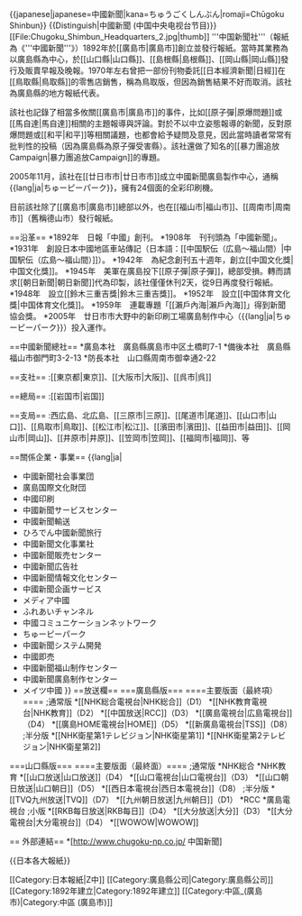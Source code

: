 {{japanese|japanese=中國新聞|kana=ちゅうごくしんぶん|romaji=Chūgoku Shinbun}}
{{Distinguish|中國新聞 (中国中央电视台节目)}}
[[File:Chugoku_Shimbun_Headquarters_2.jpg|thumb]]
'''中国新聞社'''（報紙為《'''中國新聞'''》）1892年於[[廣島市|廣島市]]創立並發行報紙。當時其業務為以廣島縣為中心，於[[山口縣|山口縣]]、[[島根縣|島根縣]]、[[岡山縣|岡山縣]]發行及販賣早報及晚報。1970年左右曾把一部份刊物委託[[日本經濟新聞|日經]]在[[鳥取縣|鳥取縣]]的零售店銷售，稱為鳥取版，但因為銷售結果不好而取消。該社為廣島縣的地方報紙代表。

該社也記錄了相當多攸關[[廣島市|廣島市]]的事件，比如[[原子彈|原爆問題]]或[[馬自達|馬自達]]相關的主題報導與評論。對於不以中立姿態報導的新聞，反對原爆問題或[[和平|和平]]等相關議題，也都會給予疑問及意見，因此當時讀者常常有批判性的投稿（因為廣島縣為原子彈受害縣）。該社還做了知名的[[暴力團追放Campaign|暴力團追放Campaign]]的專題。

2005年11月，該社在[[廿日市市|廿日市市]]成立中國新聞廣島製作中心，通稱{{lang|ja|ちゅーピーパーク}}，擁有24個面的全彩印刷機。

目前該社除了[[廣島市|廣島市]]總部以外，也在[[福山市|福山市]]、[[周南市|周南市]]（舊稱德山市）發行報紙。

==沿革==
*1892年　日報「中國」創刊。
*1908年　刊刊頭為「中國新聞」。 
*1931年　創設日本中國地區車站傳記（日本語：[[中国駅伝（広島～福山間）|中国駅伝（広島～福山間）]]）。 
*1942年　為紀念創刊五十週年，創立[[中国文化獎|中国文化獎]]。 
*1945年　美軍在廣島投下[[原子彈|原子彈]]，總部受損。轉而請求[[朝日新聞|朝日新聞]]代為印製，該社僅僅休刊2天，從9日再度發行報紙。
*1948年　設立[[鈴木三重吉獎|鈴木三重吉獎]]。
*1952年　設立[[中国体育文化獎|中国体育文化獎]]。 
*1959年　連載專題「[[瀨戶內海|瀨戶內海]]」得到新聞協会獎。 
*2005年　廿日市市大野中的新印刷工場廣島制作中心（{{lang|ja|ちゅーピーパーク}}）投入運作。

==中國新聞總社==
*廣島本社　廣島縣廣島市中区土橋町7-1
*備後本社　廣島縣福山市御門町3-2-13
*防長本社　山口縣周南市御幸通2-22

==支社==
:[[東京都|東京]]、[[大阪市|大阪]]、[[呉市|呉]]

==總局==
:[[岩国市|岩国]]

==支局==
:西広島、北広島、[[三原市|三原]]、[[尾道市|尾道]]、[[山口市|山口]]、[[鳥取市|鳥取]]、[[松江市|松江]]、[[濱田市|濱田]]、[[益田市|益田]]、[[岡山市|岡山]]、[[井原市|井原]]、[[笠岡市|笠岡]]、[[福岡市|福岡]]、等

==關係企業・事業==
{{lang|ja|
* 中國新聞社会事業団
* 廣島国際文化財団
* 中國印刷
* 中國新聞サービスセンター
* 中國新聞輸送
* ひろでん中國新聞旅行
* 中國新聞文化事業社
* 中國新聞販売センター
* 中國新聞広告社
* 中國新聞情報文化センター
* 中國新聞企画サービス
* メディア中國
* ふれあいチャンネル
* 中國コミュニケーションネットワーク
* ちゅーピーパーク
* 中國新聞システム開発
* 中國即売
* 中國新聞福山制作センター
* 中國新聞廣島制作センター
* メイツ中國
}}
==放送欄==
===廣島縣版===
====主要版面（最終項）====
;通常版
*[[NHK総合電視台|NHK総合]]（D1）
*[[NHK教育電視台|NHK教育]]（D2）
*[[中国放送|RCC]]（D3）
*[[廣島電視台|広島電視台]]（D4）
*[[廣島HOME電視台|HOME]]（D5）
*[[新廣島電視台|TSS]]（D8）
;半分版
*[[NHK衛星第1テレビジョン|NHK衛星第1]]
*[[NHK衛星第2テレビジョン|NHK衛星第2]]

===山口縣版===
====主要版面（最終面）====
;通常版
*NHK総合
*NHK教育
*[[山口放送|山口放送]]（D4）
*[[山口電視台|山口電視台]]（D3）
*[[山口朝日放送|山口朝日]]（D5）
*[[西日本電視台|西日本電視台]]（D8）
;半分版
*[[TVQ九州放送|TVQ]]（D7）
*[[九州朝日放送|九州朝日]]（D1）
*RCC
*廣島電視台
;小版
*[[RKB每日放送|RKB每日]]（D4）
*[[大分放送|大分]]（D3）
*[[大分電視台|大分電視台]]（D4）
*[[WOWOW|WOWOW]]

== 外部連結==
*[http://www.chugoku-np.co.jp/ 中国新聞]

{{日本各大報紙}}

[[Category:日本報紙|Z中]]
[[Category:廣島縣公司|Category:廣島縣公司]]
[[Category:1892年建立|Category:1892年建立]]
[[Category:中區_(廣島市)|Category:中區 (廣島市)]]